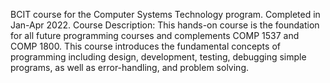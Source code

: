 BCIT course for the Computer Systems Technology program.
Completed in Jan-Apr 2022.
Course Description: This hands-on course is the foundation for all future programming courses and complements COMP 1537 and COMP 1800. 
This course introduces the fundamental concepts of programming including design, development, testing, debugging simple programs, as well as error-handling, and problem solving.
